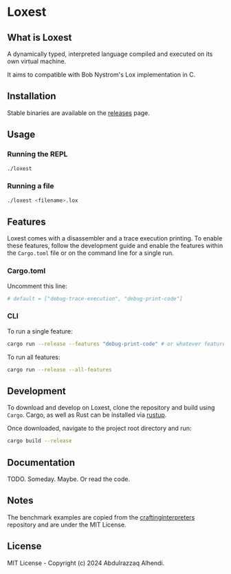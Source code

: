 # Loxest

## What is Loxest

A dynamically typed, interpreted language compiled and executed on its own virtual machine.

It aims to compatible with Bob Nystrom's Lox implementation in C.

## Installation

Stable binaries are available on the [releases] page.

## Usage

### Running the REPL

```bash
./loxest
```

### Running a file

```bash
./loxest <filename>.lox
```

## Features

Loxest comes with a disassembler and a trace execution printing. To enable these features, follow the development guide and enable the features within the ``Cargo.toml`` file or on the command line for a single run.

### Cargo.toml

Uncomment this line:

```toml
# default = ["debug-trace-execution", "debug-print-code"]
```

### CLI

To run a single feature:

```bash
cargo run --release --features "debug-print-code" # or whatever feature
```

To run all features:

```bash
cargo run --release --all-features
```

## Development

To download and develop on Loxest, clone the repository and build using `Cargo`. Cargo, as well as Rust can be installed via [rustup].

Once downloaded, navigate to the project root directory and run:

```bash
cargo build --release
```

## Documentation

TODO. Someday. Maybe. Or read the code.

## Notes

The benchmark examples are copied from the [craftinginterpreters] repository and are under the MIT License.

## License

MIT License - Copyright (c) 2024 Abdulrazzaq Alhendi.

[releases]: https://github.com/aalhendi/loxest/releases
[rustup]: https://rustup.rs/
[craftinginterpreters]: https://github.com/munificent/craftinginterpreters
